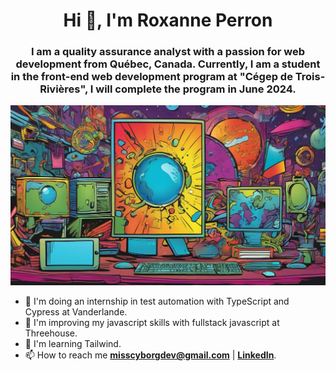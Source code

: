 <h1 align="center">Hi 👋, I'm Roxanne Perron</h1>
<h3 align="center">I am a quality assurance analyst with a passion for web development from Québec, Canada. Currently, I am a student in the front-end web development program at "Cégep de Trois-Rivières", I will complete the program in June 2024.</h3>

![README Image](https://github.com/roxperron/roxperron/blob/main/parallax.png)




- 🔭 I'm doing an internship in test automation with TypeScript and Cypress at Vanderlande.
- 🌱 I'm improving my javascript skills with fullstack javascript at Threehouse.
- :blue_book: I'm learning Tailwind.
- 📫 How to reach me **misscyborgdev@gmail.com**  |  **<a href="www.linkedin.com/in/roxanne-perron-97170917b" target="blank">LinkedIn</a>**.



